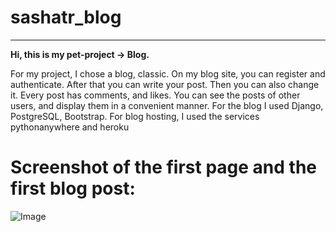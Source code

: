 # sashatr_blog
******
**Hi, this is my pet-project -> Blog.**

For my project, I chose a blog, classic. On my blog site, you can register and authenticate. After that you can write your post. Then you can also change it. Every post has comments, and likes. You can see the posts of other users, and display them in a convenient manner. For the blog I used Django, PostgreSQL, Bootstrap. For blog hosting, I used the services pythonanywhere and heroku
# Screenshot of the first page and the first blog post:
![Image](https://github.com/sashatr/django_project/tree/master/blog/templates/img)
